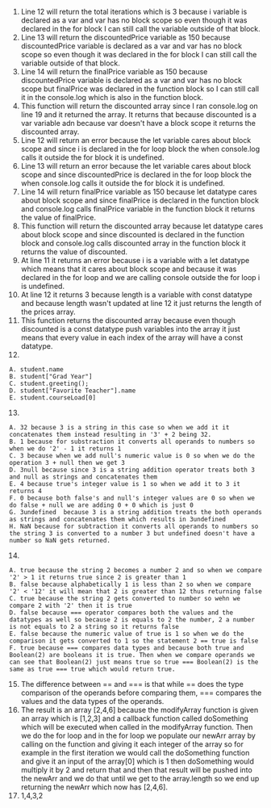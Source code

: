 1. Line 12 will return the total iterations which is 3 because i variable is declared as a var and var has no block scope so even though it was declared in the for block I can still call the variable outside of that block.
2. Line 13 will return the discountedPrice variable as 150 because discountedPrice variable is declared as a var and var has no block scope so even though it was declared in the for block I can still call the variable outside of that block.
3. Line 14 will return the finalPrice variable as 150 because discountedPrice variable is declared as a var and var has no block scope but finalPrice was declared in the function block so I can still call it in the console.log which is also in the function block.
4. This function will return the discounted array since I ran console.log on line 19 and it returned the array. It returns that because discounted is a var variable adn because var doesn't have a block scope it returns the discounted array.
5. Line 12 will return an error because the let variable cares about block scope and since i is declared in the for loop block the when console.log calls it outside the for block it is undefined.
6. Line 13 will return an error because the let variable cares about block scope and since discountedPrice is declared in the for loop block the when console.log calls it outside the for block it is undefined.
7. Line 14 will return finalPrice variable as 150 because let datatype cares about block scope and since finalPrice is declared in the function block and console.log calls finalPrice variable in the function block it returns the value of finalPrice.
8. This function will return the discounted array because let datatype cares about block scope and since discounted is declared in the function block and console.log calls discounted array in the function block it returns the value of discounted.
9. At line 11 it returns an error because i is a variable with a let datatype which means that it cares about block scope and because it was declared in the for loop and we are calling console outside the for loop i is undefined.
10. At line 12 it returns 3 because length is a variable with const datatype and because length wasn't updated at line 12 it just returns the length of the prices array.
11. This function returns the discounted array because even though discounted is a const datatype push variables into the array it just means that every value in each index of the array will have a const datatype.
12.  <br>
    A. student.name
    B. student["Grad Year"]
    C. student.greeting();
    D. student["Favorite Teacher"].name
    E. student.courseLoad[0]
13.  <br>
    A. 32 because 3 is a string in this case so when we add it it concatenates them instead resulting in '3' + 2 being 32.
    B. 1 because for substraction it converts all operands to numbers so when we do '2' - 1 it returns 1
    C. 3 because when we add null's numeric value is 0 so when we do the operation 3 + null then we get 3
    D. 3null because since 3 is a string addition operator treats both 3 and null as strings and concatenates them
    E. 4 because true's integer value is 1 so when we add it to 3 it returns 4 
    F. 0 because both false's and null's integer values are 0 so when we do false + null we are adding 0 + 0 which is just 0 
    G. 3undefined  because 3 is a string addition treats the both operands as strings and concatenates them which results in 3undefined
    H. NaN because for subtraction it converts all operands to numbers so the string 3 is converted to a number 3 but undefined doesn't have a number so NaN gets returned. 
14.  <br>
    A. true because the string 2 becomes a number 2 and so when we compare '2' > 1 it returns true since 2 is greater than 1 
    B. false because alphabetically 1 is less than 2 so when we compare '2' < '12' it will mean that 2 is greater than 12 thus returning false
    C. true because the string 2 gets converted to number so wehn we compare 2 with '2' then it is true 
    D. false because === operator compares both the values and the datatypes as well so because 2 is equals to 2 the number, 2 a number is not equals to 2 a string so it returns false
    E. false because the numeric value of true is 1 so when we do the comparison it gets converted to 1 so the statement 2 == true is false
    F. true because === compares data types and because both true and Boolean(2) are booleans it is true. Then when we compare operands we can see that Boolean(2) just means true so true === Boolean(2) is the same as true === true which would return true.
15. The difference between == and === is that while == does the type comparison of the operands before comparing them, === compares the values and the data types of the operands.
16. The result is an array [2,4,6] because the modifyArray function is given an array which is [1,2,3] and a callback function called doSomething which will be executed when called in the modifyArray function. Then we do the for loop and in the for loop we populate our newArr array by calling on the function and giving it each integer of the array so for example in the first iteration we would call the doSomething function and give it an input of the array[0] which is 1 then doSomething would multiply it by 2 and return that and then that result will be pushed into the newArr and we do that until we get to the array.length so we end up returning the newArr which now has [2,4,6].
17. 1,4,3,2